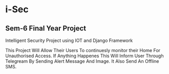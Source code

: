 # i-Sec

## Sem-6 Final Year Project

Intelligent Security Project using IOT and Django Framework

This Project Will Allow Their Users To continuesly monitor their Home For Unauthorised Access. If Anything Happenes This Will Inform User Through Telegream By Sending Alert Message And Image.  It Also Send An Offline SMS.
